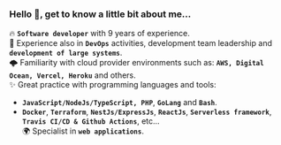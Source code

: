 ### Hello 👋, get to know a little bit about me...

<!--
**Ricardo-Costa/Ricardo-Costa** is a ✨ _special_ ✨ repository because its **`README.md`** (this file) appears on your GitHub profile.

Here are some ideas to get you started:

- 🔭 I’m currently working on ...
- 🌱 I’m currently learning ...
- 👯 I’m looking to collaborate on ...
- 🤔 I’m looking for help with ...
- 💬 Ask me about ...
- 📫 How to reach me: ...
- 😄 Pronouns: ...
- ⚡ Fun fact: ...
-->

🔥 **`Software developer`** with 9 years of experience.<br>
🚀 Experience also in **`DevOps`** activities, development team leadership and **`development of large systems`**.<br>
🌩️ Familiarity with cloud provider environments such as: **`AWS, Digital Ocean, Vercel, Heroku`** and others.<br>
✨ Great practice with programming languages and tools:
- **`JavaScript/NodeJs/TypeScript, PHP`**, **`GoLang`** and **`Bash`**.<br>
- **`Docker`**, **`Terraform`**, **`NestJs/ExpressJs`**, **`ReactJs`**, **`Serverless framework`**, **`Travis CI/CD & Github Actions`**, etc...<br>
🌍 Specialist in **`web applications`**.
